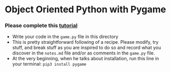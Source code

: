 # Object Oriented Python with Pygame

### Please complete this [tutorial](https://pythonprogramming.net/object-oriented-programming-introduction-intermediate-python-tutorial/)
- Write your code in the `game.py` file in this directory
- This is pretty straightforward following of a recipe. Please modify, try stuff, and break stuff as you are inspired to do so and record what you discover in the `notes.md` file and/or as comments in the `game.py` file.
- At the very beginning, when he talks about installation, run this line in your terminal:
    `pip3 install pygame`
    
 
